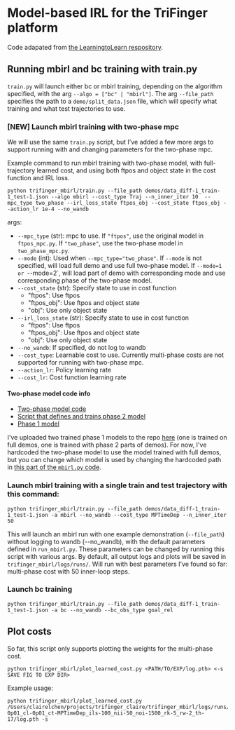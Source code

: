 # Model-based IRL for the TriFinger platform
Code adapated from [the LearningtoLearn respository](https://github.com/facebookresearch/LearningToLearn/tree/main/mbirl).

## Running mbirl and bc training with train.py

`train.py` will launch either bc or mbirl training, depending on the algorithm specified, with the arg `--algo = ["bc" | "mbirl"]`. The arg `--file_path` specifies the path to a `demo/split_data.json` file, which will specify what training and what test trajectories to use.

### [NEW] Launch mbirl training with two-phase mpc

We will use the same `train.py` script, but I've added a few more args to support running with and changing parameters for the two-phase mpc.

Example command to run mbirl training with two-phase model, with full-trajectory learned cost, and using both ftpos and object state in the cost function and IRL loss.
```
python trifinger_mbirl/train.py --file_path demos/data_diff-1_train-1_test-1.json --algo mbirl --cost_type Traj --n_inner_iter 10  --mpc_type two_phase --irl_loss_state ftpos_obj --cost_state ftpos_obj --action_lr 1e-4 --no_wandb
```

args:

  * `--mpc_type` (str): mpc to use. If `"ftpos"`, use the original model in `ftpos_mpc.py`. If `"two_phase"`, use the two-phase model in `two_phase_mpc.py`.
  * `--mode` (int): Used when `--mpc_type="two_phase"`. If `--mode` is not specified, will load full demo and use full two-phase model. If `--mode=1 or `--mode=2`, will load part of demo with corresponding mode and use corresponding phase of the two-phase model.
  * `--cost_state` (str): Specify state to use in cost function
      * "ftpos": Use ftpos
      * "ftpos_obj": Use ftpos and object state
      * "obj": Use only object state
  * `--irl_loss_state` (str): Specify state to use in cost function
      * "ftpos": Use ftpos
      * "ftpos_obj": Use ftpos and object state
      * "obj": Use only object state
  * `--no_wandb`: If specified, do not log to wandb
  * `--cost_type`: Learnable cost to use. Currently multi-phase costs are not supported for running with two-phase mpc.
  * `--action_lr`: Policy learning rate
  * `--cost_lr`: Cost function learning rate

#### Two-phase model code info

* [Two-phase model code](https://github.com/fmeier/trifinger_claire/blob/main/trifinger_mbirl/two_phase_mpc.py)
* [Script that defines and trains phase 2 model](https://github.com/fmeier/trifinger_claire/blob/main/trifinger_mbirl/forward_models/train_phase2_model.py)
*  [Phase 1 model](https://github.com/fmeier/trifinger_claire/blob/main/trifinger_mbirl/forward_models/phase1_model.py)


I've uploaded two trained phase 1 models to the repo [here](https://github.com/fmeier/trifinger_claire/tree/main/trifinger_mbirl/forward_models/runs) (one is trained on full demos, one is trained with phase 2 parts of demos). For now, I've hardcoded the two-phase model to use the model trained with full demos, but you can change which model is used by changing the hardcoded path in [this part of the `mbirl.py` code](https://github.com/fmeier/trifinger_claire/blob/f152cb9e03c00b9198b3a7021651839ef68632be/trifinger_mbirl/mbirl.py#L279).

### Launch mbirl training with a single train and test trajectory with this command:
```
python trifinger_mbirl/train.py --file_path demos/data_diff-1_train-1_test-1.json -a mbirl --no_wandb --cost_type MPTimeDep --n_inner_iter 50
```

This will launch an mbirl run with one example demonstration (`--file_path`) without logging to wandb (--no_wandb), with the default parameters defined
in `run_mbirl.py`. These parameters can be changed by running this script with various args. By default, all output logs and plots will be saved in `trifinger_mbirl/logs/runs/`. Will run with best parameters I've found so far: multi-phase cost with 50 inner-loop steps.

### Launch bc training
```
python trifinger_mbirl/train.py --file_path demos/data_diff-1_train-1_test-1.json -a bc --no_wandb --bc_obs_type goal_rel
```

## Plot costs

So far, this script only supports plotting the weights for the multi-phase cost. 

```
python trifinger_mbirl/plot_learned_cost.py <PATH/TO/EXP/log.pth> <-s SAVE FIG TO EXP DIR>
```

Example usage:
```
python trifinger_mbirl/plot_learned_cost.py /Users/clairelchen/projects/trifinger_claire/trifinger_mbirl/logs/runs/exp_NOID_al-0p01_cl-0p01_ct-MPTimeDep_ils-100_nii-50_noi-1500_rk-5_rw-2_th-17/log.pth -s
```
